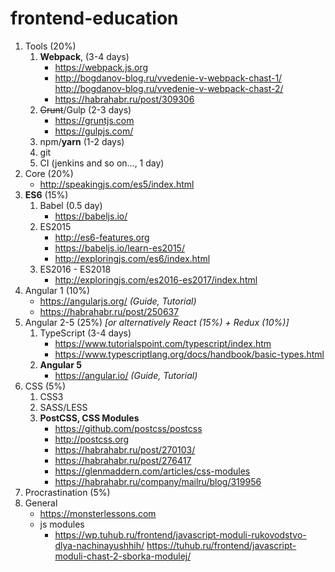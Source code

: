 # frontend-education

1. Tools (20%)
    1. **Webpack**, (3-4 days)
        * https://webpack.js.org
        * http://bogdanov-blog.ru/vvedenie-v-webpack-chast-1/
          http://bogdanov-blog.ru/vvedenie-v-webpack-chast-2/
        * https://habrahabr.ru/post/309306
    1. ~~Grunt~~/Gulp (2-3 days)
        * https://gruntjs.com
        * https://gulpjs.com/
    1. npm/**yarn** (1-2 days)
    1. git
    1. CI (jenkins and so on..., 1 day) 
1. Core (20%)
    * http://speakingjs.com/es5/index.html
1. **ES6** (15%)
    1. Babel (0.5 day)
        * https://babeljs.io/
    1. ES2015
        * http://es6-features.org
        * https://babeljs.io/learn-es2015/
        * http://exploringjs.com/es6/index.html
    1. ES2016 - ES2018
        * http://exploringjs.com/es2016-es2017/index.html
1. Angular 1 (10%)
    * https://angularjs.org/ *(Guide, Tutorial)*
    * https://habrahabr.ru/post/250637
1. Angular 2-5 (25%) *[or alternatively React (15%) + Redux (10%)]*
    1. TypeScript (3-4 days)
        * https://www.tutorialspoint.com/typescript/index.htm
        * https://www.typescriptlang.org/docs/handbook/basic-types.html
    1. **Angular 5**
        * https://angular.io/ *(Guide, Tutorial)*
1. CSS (5%)
    1. CSS3
    1. SASS/LESS
    1. **PostCSS, CSS Modules**
        * https://github.com/postcss/postcss
        * http://postcss.org
        * https://habrahabr.ru/post/270103/
        * https://habrahabr.ru/post/276417
        * https://glenmaddern.com/articles/css-modules
        * https://habrahabr.ru/company/mailru/blog/319956
1. Procrastination (5%)
1. General
    * https://monsterlessons.com
    * js modules
      * https://wp.tuhub.ru/frontend/javascript-moduli-rukovodstvo-dlya-nachinayushhih/
        https://tuhub.ru/frontend/javascript-moduli-chast-2-sborka-modulej/



